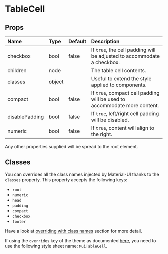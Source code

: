 # TableCell



## Props
| Name | Type | Default | Description |
|:-----|:-----|:--------|:------------|
| checkbox | bool | false | If `true`, the cell padding will be adjusted to accommodate a checkbox. |
| children | node |  | The table cell contents. |
| classes | object |  | Useful to extend the style applied to components. |
| compact | bool | false | If `true`, compact cell padding will be used to accommodate more content. |
| disablePadding | bool | false | If `true`, left/right cell padding will be disabled. |
| numeric | bool | false | If `true`, content will align to the right. |

Any other properties supplied will be spread to the root element.
## Classes

You can overrides all the class names injected by Material-UI thanks to the `classes` property.
This property accepts the following keys:
- `root`
- `numeric`
- `head`
- `padding`
- `compact`
- `checkbox`
- `footer`

Have a look at [overriding with class names](/customization/overrides#overriding-with-class-names)
section for more detail.

If using the `overrides` key of the theme as documented
[here](/customization/themes#customizing-all-instances-of-a-component-type),
you need to use the following style sheet name: `MuiTableCell`.
